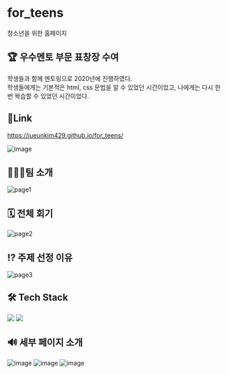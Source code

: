 # for_teens
청소년을 위한 홈페이지 

## 🏆 우수멘토 부문 표창장 수여
학생들과 함께 멘토링으로 2020년에 진행하였다. <br>
학생들에게는 기본적은 html, css 문법을 알 수 있었던 시간이었고, 나에게는 다시 한 번 복습할 수 있었던 시간이었다.

## 👀Link 
https://jueunkim429.github.io/for_teens/


![image](https://user-images.githubusercontent.com/92364973/174514510-f2baa454-2b98-4b2e-93c6-099df1b2b2e6.png)

## 👩‍👧‍👧팀 소개
![page1](https://user-images.githubusercontent.com/92364973/174514029-fccfdc62-b523-40ae-b65d-0f97a152d587.png)


## 🗓 전체 회기
![page2](https://user-images.githubusercontent.com/92364973/174513963-78498ce9-0286-4582-bb0d-40f51894cc68.png)

## ⁉ 주제 선정 이유
![page3](https://user-images.githubusercontent.com/92364973/174513964-a80e979a-66c1-4cc9-b149-e30d48d81365.png)

## 🛠 Tech Stack
<div>
<img src="https://img.shields.io/badge/html5-E34F26?style=flat-square&logo=html5&logoColor=white"> 
<img src="https://img.shields.io/badge/css-1572B6?style=flat-square&logo=css3&logoColor=white"> 
</div>

## 🔊 세부 페이지 소개
![image](https://user-images.githubusercontent.com/92364973/174515735-96022f39-6012-4a81-b85d-a7a9b3139962.png)
![image](https://user-images.githubusercontent.com/92364973/174515658-e443fc01-c9f3-4bae-b8fa-facff77d61c0.png)
![image](https://user-images.githubusercontent.com/92364973/174515692-12313eb8-082f-4421-be23-4bd4ec1024ed.png)

